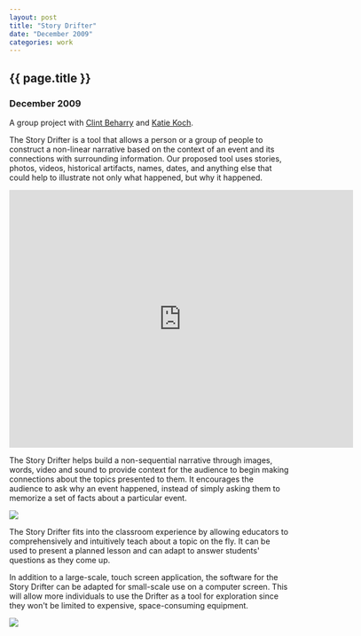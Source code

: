 ```yaml
---
layout: post
title: "Story Drifter"
date: "December 2009"
categories: work
---
```


## {{ page.title }}

### December 2009

A group project with [Clint Beharry][22] and [Katie Koch][23].

  [22]: http://leftrightoutput.com/
  [23]: http://www.pixelkated.com/

The Story Drifter is a tool that allows a person or a group of people to
construct a non-linear narrative based on the context of an event and its
connections with surrounding information. Our proposed tool uses stories,
photos, videos, historical artifacts, names, dates, and anything else that
could help to illustrate not only what happened, but why it happened.

<iframe src="http://player.vimeo.com/video/8322838?portrait=0" width="620" height="465" frameborder="0">hi</iframe>

The Story Drifter helps build a non-sequential narrative through images,
words, video and sound to provide context for the audience to begin making
connections about the topics presented to them. It encourages the audience to
ask why an event happened, instead of simply asking them to memorize a set of
facts about a particular event.

![][24]

The Story Drifter fits into the classroom experience by allowing educators to
comprehensively and intuitively teach about a topic on the fly. It can be used
to present a planned lesson and can adapt to answer students' questions as
they come up.

In addition to a large-scale, touch screen application, the software for the
Story Drifter can be adapted for small-scale use on a computer screen. This
will allow more individuals to use the Drifter as a tool for exploration since
they won't be limited to expensive, space-consuming equipment.

![][25]

   [24]: ../assets/img/portfolio/storydrifter-0-620.png
   [25]: ../assets/img/portfolio/storydrifter-1-620.jpg

